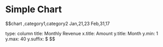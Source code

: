# Simple Chart

$$chart
,category1,category2
Jan,21,23
Feb,31,17

type: column
title: Monthly Revenue
x.title: Amount
y.title: Month
y.min: 1
y.max: 40
y.suffix: $
$$